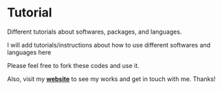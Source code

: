 # Tutorial

Different tutorials about softwares, packages, and languages.

I will add tutorials/instructions about how to use different softwares and languages here

Please feel free to fork these codes and use it.

Also, visit my [**website**](https://sites.google.com/view/abdullahamir52) to see my works and get in touch with me. Thanks! 
